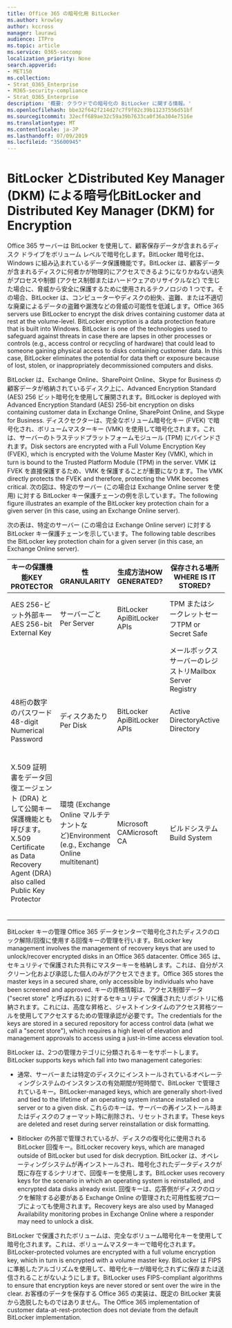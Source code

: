 ```yaml
---
title: Office 365 の暗号化用 BitLocker
ms.author: krowley
author: kccross
manager: laurawi
audience: ITPro
ms.topic: article
ms.service: O365-seccomp
localization_priority: None
search.appverid:
- MET150
ms.collection:
- Strat_O365_Enterprise
- M365-security-compliance
- Strat_O365_Enterprise
description: '概要: クラウドでの暗号化の BitLocker に関する情報。'
ms.openlocfilehash: bbe32f642f214d27c7f9f82c39b11237556d51bf
ms.sourcegitcommit: 32ecff689ae32c59a39b7633ca0f36a304e7516e
ms.translationtype: MT
ms.contentlocale: ja-JP
ms.lasthandoff: 07/09/2019
ms.locfileid: "35600945"
---
```

# <a name="bitlocker-and-distributed-key-manager-dkm-for-encryption"></a><span data-ttu-id="222f0-103">BitLocker とDistributed Key Manager (DKM) による暗号化</span><span class="sxs-lookup"><span data-stu-id="222f0-103">BitLocker and Distributed Key Manager (DKM) for Encryption</span></span>

<span data-ttu-id="222f0-p101">Office 365 サーバーは BitLocker を使用して、顧客保存データが含まれるディスク ドライブをボリューム レベルで暗号化します。BitLocker 暗号化は、Windows に組み込まれているデータ保護機能です。BitLocker は、顧客データが含まれるディスクに何者かが物理的にアクセスできるようになりかねない過失がプロセスや制御 (アクセス制御またはハードウェアのリサイクルなど) で生じた場合に、脅威から安全に保護するために使用されるテクノロジの 1 つです。その場合、BitLocker は、コンピューターやディスクの紛失、盗難、または不適切な廃棄によるデータの盗難や漏洩などの脅威の可能性を低減します。</span><span class="sxs-lookup"><span data-stu-id="222f0-p101">Office 365 servers use BitLocker to encrypt the disk drives containing customer data at rest at the volume-level. BitLocker encryption is a data protection feature that is built into Windows. BitLocker is one of the technologies used to safeguard against threats in case there are lapses in other processes or controls (e.g., access control or recycling of hardware) that could lead to someone gaining physical access to disks containing customer data. In this case, BitLocker eliminates the potential for data theft or exposure because of lost, stolen, or inappropriately decommissioned computers and disks.</span></span>

<span data-ttu-id="222f0-108">BitLocker は、Exchange Online、SharePoint Online、Skype for Business の顧客データが格納されているディスク上に、Advanced Encryption Standard (AES) 256 ビット暗号化を使用して展開されます。</span><span class="sxs-lookup"><span data-stu-id="222f0-108">BitLocker is deployed with Advanced Encryption Standard (AES) 256-bit encryption on disks containing customer data in Exchange Online, SharePoint Online, and Skype for Business.</span></span> <span data-ttu-id="222f0-109">ディスクセクターは、完全なボリューム暗号化キー (FVEK) で暗号化され、ボリュームマスターキー (VMK) を使用して暗号化されます。これは、サーバーのトラステッドプラットフォームモジュール (TPM) にバインドされます。</span><span class="sxs-lookup"><span data-stu-id="222f0-109">Disk sectors are encrypted with a Full Volume Encryption Key (FVEK), which is encrypted with the Volume Master Key (VMK), which in turn is bound to the Trusted Platform Module (TPM) in the server.</span></span> <span data-ttu-id="222f0-110">VMK は FVEK を直接保護するため、VMK を保護することが重要になります。</span><span class="sxs-lookup"><span data-stu-id="222f0-110">The VMK directly protects the FVEK and therefore, protecting the VMK becomes critical.</span></span> <span data-ttu-id="222f0-111">次の図は、特定のサーバー (この場合は Exchange Online server を使用) に対する BitLocker キー保護チェーンの例を示しています。</span><span class="sxs-lookup"><span data-stu-id="222f0-111">The following figure illustrates an example of the BitLocker key protection chain for a given server (in this case, using an Exchange Online server).</span></span>

<span data-ttu-id="222f0-112">次の表は、特定のサーバー (この場合は Exchange Online server) に対する BitLocker キー保護チェーンを示しています。</span><span class="sxs-lookup"><span data-stu-id="222f0-112">The following table describes the BitLocker key protection chain for a given server (in this case, an Exchange Online server).</span></span>

| <span data-ttu-id="222f0-113">キーの保護機能</span><span class="sxs-lookup"><span data-stu-id="222f0-113">KEY PROTECTOR</span></span> | <span data-ttu-id="222f0-114">性</span><span class="sxs-lookup"><span data-stu-id="222f0-114">GRANULARITY</span></span> | <span data-ttu-id="222f0-115">生成方法</span><span class="sxs-lookup"><span data-stu-id="222f0-115">HOW GENERATED?</span></span> | <span data-ttu-id="222f0-116">保存される場所</span><span class="sxs-lookup"><span data-stu-id="222f0-116">WHERE IS IT STORED?</span></span> | <span data-ttu-id="222f0-117">保護</span><span class="sxs-lookup"><span data-stu-id="222f0-117">PROTECTION</span></span> |
|--------------------------------------------------------------------------------|-------------------------------------------------|----------------|-------------------------|--------------------------------------------------------------------------------------------------|
| <span data-ttu-id="222f0-118">AES 256-ビット外部キー</span><span class="sxs-lookup"><span data-stu-id="222f0-118">AES 256-bit External Key</span></span> | <span data-ttu-id="222f0-119">サーバーごと</span><span class="sxs-lookup"><span data-stu-id="222f0-119">Per Server</span></span> | <span data-ttu-id="222f0-120">BitLocker Api</span><span class="sxs-lookup"><span data-stu-id="222f0-120">BitLocker APIs</span></span> | <span data-ttu-id="222f0-121">TPM またはシークレットセーフ</span><span class="sxs-lookup"><span data-stu-id="222f0-121">TPM or Secret Safe</span></span> | <span data-ttu-id="222f0-122">ロックボックス/アクセス制御</span><span class="sxs-lookup"><span data-stu-id="222f0-122">Lockbox / Access Control</span></span> |
|  |  |  | <span data-ttu-id="222f0-123">メールボックスサーバーのレジストリ</span><span class="sxs-lookup"><span data-stu-id="222f0-123">Mailbox Server Registry</span></span> | <span data-ttu-id="222f0-124">TPM 暗号化</span><span class="sxs-lookup"><span data-stu-id="222f0-124">TPM encrypted</span></span> |
| <span data-ttu-id="222f0-125">48桁の数字のパスワード</span><span class="sxs-lookup"><span data-stu-id="222f0-125">48-digit Numerical Password</span></span> | <span data-ttu-id="222f0-126">ディスクあたり</span><span class="sxs-lookup"><span data-stu-id="222f0-126">Per Disk</span></span> | <span data-ttu-id="222f0-127">BitLocker Api</span><span class="sxs-lookup"><span data-stu-id="222f0-127">BitLocker APIs</span></span> | <span data-ttu-id="222f0-128">Active Directory</span><span class="sxs-lookup"><span data-stu-id="222f0-128">Active Directory</span></span> | <span data-ttu-id="222f0-129">ロックボックス/アクセス制御</span><span class="sxs-lookup"><span data-stu-id="222f0-129">Lockbox / Access Control</span></span> |
| <span data-ttu-id="222f0-130">X.509 証明書をデータ回復エージェント (DRA) として公開キー保護機能とも呼びます。</span><span class="sxs-lookup"><span data-stu-id="222f0-130">X.509 Certificate as Data Recovery Agent (DRA) also called Public Key Protector</span></span> | <span data-ttu-id="222f0-131">環境 (Exchange Online マルチテナントなど)</span><span class="sxs-lookup"><span data-stu-id="222f0-131">Environment (e.g., Exchange Online multitenant)</span></span> | <span data-ttu-id="222f0-132">Microsoft CA</span><span class="sxs-lookup"><span data-stu-id="222f0-132">Microsoft CA</span></span> | <span data-ttu-id="222f0-133">ビルドシステム</span><span class="sxs-lookup"><span data-stu-id="222f0-133">Build System</span></span> | <span data-ttu-id="222f0-134">秘密キーへの完全なパスワードを持っているユーザーはいません。</span><span class="sxs-lookup"><span data-stu-id="222f0-134">No one user has the full password to the private key.</span></span> <span data-ttu-id="222f0-135">パスワードは、[物理的な保護] の下にあります。</span><span class="sxs-lookup"><span data-stu-id="222f0-135">The password is under physical protection.</span></span> |


<span data-ttu-id="222f0-136">BitLocker キーの管理 Office 365 データセンターで暗号化されたディスクのロック解除/回復に使用する回復キーの管理を行います。</span><span class="sxs-lookup"><span data-stu-id="222f0-136">BitLocker key management involves the management of recovery keys that are used to unlock/recover encrypted disks in an Office 365 datacenter.</span></span> <span data-ttu-id="222f0-137">Office 365 は、セキュリティで保護された共有にマスターキーを格納します。これは、自分がスクリーン化および承認した個人のみがアクセスできます。</span><span class="sxs-lookup"><span data-stu-id="222f0-137">Office 365 stores the master keys in a secured share, only accessible by individuals who have been screened and approved.</span></span> <span data-ttu-id="222f0-138">キーの資格情報は、アクセス制御データ ("secret store" と呼ばれる) に対するセキュリティで保護されたリポジトリに格納されます。これには、高度な昇格と、ジャストインタイムのアクセス昇格ツールを使用してアクセスするための管理承認が必要です。</span><span class="sxs-lookup"><span data-stu-id="222f0-138">The credentials for the keys are stored in a secured repository for access control data (what we call a "secret store"), which requires a high level of elevation and management approvals to access using a just-in-time access elevation tool.</span></span>

<span data-ttu-id="222f0-139">BitLocker は、2つの管理カテゴリに分類されるキーをサポートします。</span><span class="sxs-lookup"><span data-stu-id="222f0-139">BitLocker supports keys which fall into two management categories:</span></span>

- <span data-ttu-id="222f0-140">通常、サーバーまたは特定のディスクにインストールされているオペレーティングシステムのインスタンスの有効期間が短時間で、BitLocker で管理されているキー。</span><span class="sxs-lookup"><span data-stu-id="222f0-140">BitLocker-managed keys, which are generally short-lived and tied to the lifetime of an operating system instance installed on a server or to a given disk.</span></span> <span data-ttu-id="222f0-141">これらのキーは、サーバーの再インストール時またはディスクのフォーマット時に削除され、リセットされます。</span><span class="sxs-lookup"><span data-stu-id="222f0-141">These keys are deleted and reset during server reinstallation or disk formatting.</span></span>

- <span data-ttu-id="222f0-142">Bitlocker の外部で管理されているが、ディスクの復号化に使用される BitLocker 回復キー。</span><span class="sxs-lookup"><span data-stu-id="222f0-142">BitLocker recovery keys, which are managed outside of BitLocker but used for disk decryption.</span></span> <span data-ttu-id="222f0-143">BitLocker は、オペレーティングシステムが再インストールされ、暗号化されたデータディスクが既に存在するシナリオで、回復キーを使用します。</span><span class="sxs-lookup"><span data-stu-id="222f0-143">BitLocker uses recovery keys for the scenario in which an operating system is reinstalled, and encrypted data disks already exist.</span></span> <span data-ttu-id="222f0-144">回復キーは、応答側がディスクのロックを解除する必要がある Exchange Online の管理された可用性監視プローブによっても使用されます。</span><span class="sxs-lookup"><span data-stu-id="222f0-144">Recovery keys are also used by Managed Availability monitoring probes in Exchange Online where a responder may need to unlock a disk.</span></span>

<span data-ttu-id="222f0-145">BitLocker で保護されたボリュームは、完全なボリューム暗号化キーを使用して暗号化されます。これは、ボリュームマスターキーで暗号化されます。</span><span class="sxs-lookup"><span data-stu-id="222f0-145">BitLocker-protected volumes are encrypted with a full volume encryption key, which in turn is encrypted with a volume master key.</span></span> <span data-ttu-id="222f0-146">BitLocker は FIPS に準拠したアルゴリズムを使用して、暗号化キーが暗号化されずに保存または送信されることがないようにします。</span><span class="sxs-lookup"><span data-stu-id="222f0-146">BitLocker uses FIPS-compliant algorithms to ensure that encryption keys are never stored or sent over the wire in the clear.</span></span> <span data-ttu-id="222f0-147">お客様のデータを保存する Office 365 の実装は、既定の BitLocker 実装から逸脱したものではありません。</span><span class="sxs-lookup"><span data-stu-id="222f0-147">The Office 365 implementation of customer data-at-rest-protection does not deviate from the default BitLocker implementation.</span></span>